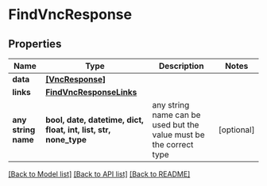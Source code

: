 # FindVncResponse


## Properties
Name | Type | Description | Notes
------------ | ------------- | ------------- | -------------
**data** | [**[VncResponse]**](VncResponse.md) |  | 
**links** | [**FindVncResponseLinks**](FindVncResponseLinks.md) |  | 
**any string name** | **bool, date, datetime, dict, float, int, list, str, none_type** | any string name can be used but the value must be the correct type | [optional]

[[Back to Model list]](../README.md#documentation-for-models) [[Back to API list]](../README.md#documentation-for-api-endpoints) [[Back to README]](../README.md)


